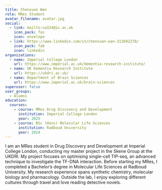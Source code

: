 ```yaml
---
title: Chenxuan Wan
role: MRes Student
avatar_filename: avatar.jpg
social:
  - link: mailto:cw324@ic.ac.uk
    icon_pack: fas
    icon: envelope
  - link: https://www.linkedin.com/in/chenxuan-wan-313b92278/
    icon_pack: fab
    icon: linkedin
organizations:
  - name: Imperial College London
    url: https://www.imperial.ac.uk/dementia-research-institute/
  - name: UK Dementia Research Institute
    url: https://ukdri.ac.uk/
  - name: Department of Brain Sciences
    url: https://www.imperial.ac.uk/brain-sciences
superuser: false
user_groups:
  - Alumni
education:
  courses:
    - course: MRes Drug Discovery and Development
      institution: Imperial College London
      year: 2025
    - course: BSc (Hons) Molecular Life Sciences
      institution: Radboud University
      year: 2024
---
```

I am an MRes student in Drug Discovery and Development at Imperial College London, conducting my master project in the Skene Group at the UKDRI. My project focuses on optimising single-cell TIP-seq, an advanced technique to investigate the TF-DNA interaction. Before starting my MRes, I completed a Bachelor’s degree in Molecular Life Sciences at Radboud University. My research experience spans synthetic chemistry, molecular biology and pharmacology. Outside the lab, I enjoy exploring different cultures through travel and love reading detective novels.
